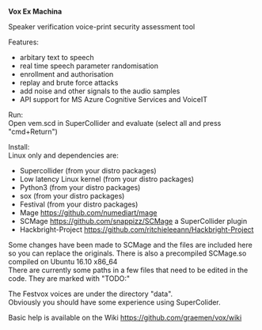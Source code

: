 <b>Vox Ex Machina</b>

Speaker verification voice-print security assessment tool<br>

Features:
- arbitary text to speech
- real time speech parameter randomisation
- enrollment and authorisation
- replay and brute force attacks
- add noise and other signals to the audio samples
- API support for MS Azure Cognitive Services and VoiceIT


Run:<br>
Open vem.scd in SuperCollider and evaluate (select all and press "cmd+Return")<br>


Install:<br>
Linux only and dependencies are:
- Supercollider (from your distro packages)
- Low latency Linux kernel (from your distro packages)
- Python3 (from your distro packages)
- sox (from your distro packages)
- Festival (from your distro packages)
- Mage https://github.com/numediart/mage
- SCMage https://github.com/snappizz/SCMage a SuperCollider plugin
- Hackbright-Project https://github.com/ritchieleeann/Hackbright-Project

Some changes have been made to SCMage and the files are included here so you can replace the originals. There is also a precompiled SCMage.so compiled on Ubuntu 16.10 x86_64<br>
There are currently some paths in a few files that need to be edited in the code. They are marked with "TODO:"<br>

The Festvox voices are under the directory "data".<br>
Obviously you should have some experience using SuperColider. 

Basic help is available on the Wiki https://github.com/graemen/vox/wiki 
